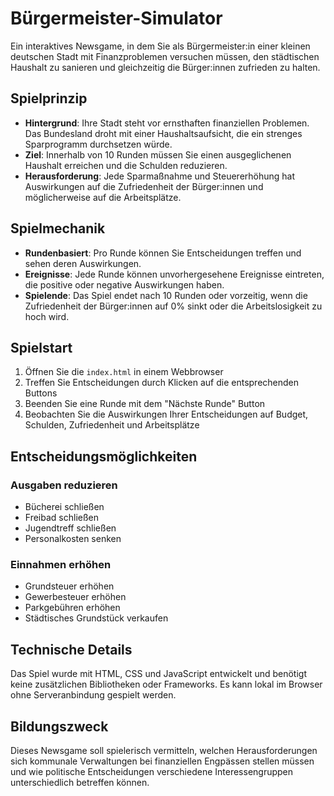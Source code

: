 # Bürgermeister-Simulator

Ein interaktives Newsgame, in dem Sie als Bürgermeister:in einer kleinen deutschen Stadt mit Finanzproblemen versuchen müssen, den städtischen Haushalt zu sanieren und gleichzeitig die Bürger:innen zufrieden zu halten.

## Spielprinzip

- **Hintergrund**: Ihre Stadt steht vor ernsthaften finanziellen Problemen. Das Bundesland droht mit einer Haushaltsaufsicht, die ein strenges Sparprogramm durchsetzen würde.
- **Ziel**: Innerhalb von 10 Runden müssen Sie einen ausgeglichenen Haushalt erreichen und die Schulden reduzieren.
- **Herausforderung**: Jede Sparmaßnahme und Steuererhöhung hat Auswirkungen auf die Zufriedenheit der Bürger:innen und möglicherweise auf die Arbeitsplätze.

## Spielmechanik

- **Rundenbasiert**: Pro Runde können Sie Entscheidungen treffen und sehen deren Auswirkungen.
- **Ereignisse**: Jede Runde können unvorhergesehene Ereignisse eintreten, die positive oder negative Auswirkungen haben.
- **Spielende**: Das Spiel endet nach 10 Runden oder vorzeitig, wenn die Zufriedenheit der Bürger:innen auf 0% sinkt oder die Arbeitslosigkeit zu hoch wird.

## Spielstart

1. Öffnen Sie die `index.html` in einem Webbrowser
2. Treffen Sie Entscheidungen durch Klicken auf die entsprechenden Buttons
3. Beenden Sie eine Runde mit dem "Nächste Runde" Button
4. Beobachten Sie die Auswirkungen Ihrer Entscheidungen auf Budget, Schulden, Zufriedenheit und Arbeitsplätze

## Entscheidungsmöglichkeiten

### Ausgaben reduzieren
- Bücherei schließen
- Freibad schließen  
- Jugendtreff schließen
- Personalkosten senken

### Einnahmen erhöhen
- Grundsteuer erhöhen
- Gewerbesteuer erhöhen
- Parkgebühren erhöhen
- Städtisches Grundstück verkaufen

## Technische Details

Das Spiel wurde mit HTML, CSS und JavaScript entwickelt und benötigt keine zusätzlichen Bibliotheken oder Frameworks. Es kann lokal im Browser ohne Serveranbindung gespielt werden.

## Bildungszweck

Dieses Newsgame soll spielerisch vermitteln, welchen Herausforderungen sich kommunale Verwaltungen bei finanziellen Engpässen stellen müssen und wie politische Entscheidungen verschiedene Interessengruppen unterschiedlich betreffen können.